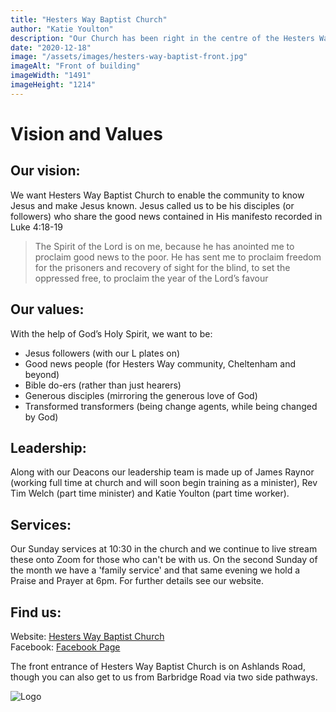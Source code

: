 ```yaml
---
title: "Hesters Way Baptist Church"
author: "Katie Youlton"
description: "Our Church has been right in the centre of the Hesters Way area since 1957. We are a church in and for the local community with a mission to make Jesus known as we grow with him too."
date: "2020-12-18"
image: "/assets/images/hesters-way-baptist-front.jpg"
imageAlt: "Front of building"
imageWidth: "1491"
imageHeight: "1214"
---
```


# Vision and Values
## Our vision:
We want Hesters Way Baptist Church to enable the community to know Jesus and make Jesus known. Jesus called us to be his disciples (or followers) who share the good news contained in His manifesto recorded in Luke 4:18-19  
> The Spirit of the Lord is on me, because he has anointed me to proclaim good news to the poor. He has sent me to proclaim freedom for the prisoners and recovery of sight for the blind, to set the oppressed free, to proclaim the year of the Lord’s favour
## Our values:
With the help of God’s Holy Spirit, we want to be:
* Jesus followers (with our L plates on)  
* Good news people (for Hesters Way community, Cheltenham and beyond)  
* Bible do-ers (rather than just hearers)  
* Generous disciples (mirroring the generous love of God)  
* Transformed transformers (being change agents, while being changed by God)

## Leadership: 
Along with our Deacons our leadership team is made up of James Raynor (working full time at church and will soon begin training as a minister), Rev Tim Welch (part time minister) and Katie Youlton (part time worker).

## Services: 
Our Sunday services at 10:30 in the church and we continue to live stream these onto Zoom for those who can't be with us. On the second Sunday of the month we have a 'family service' and that same evening we hold a Praise and Prayer at 6pm. For further details see our website.

## Find us:
Website: [Hesters Way Baptist Church](https://hestersway.org/)  
Facebook: [Facebook Page](https://www.facebook.com/HestersWayBaptistChurch)  

The front entrance of Hesters Way Baptist Church is on Ashlands Road, though you can also get to us from Barbridge Road via two side pathways.

![Logo](/assets/images/hesters-way-logo.png)

